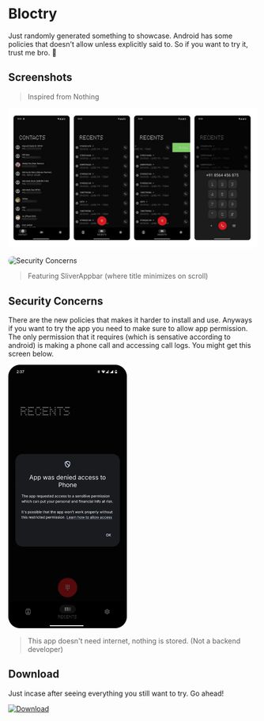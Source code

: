 # Bloctry

Just randomly generated something to showcase. Android has some policies that doesn't allow unless explicitly said to. So if you want to try it, trust me bro. 🙂


## Screenshots
>Inspired from Nothing

![Showcase](assets/showcase/showcase.webp)

<img src="assets/showcase/SliverCustomScrolling.gif" width="180px" style="border-radius: 10pt" alt="Security Concerns">

> Featuring SliverAppbar (where title minimizes on scroll)

## Security Concerns
There are the new policies that makes it harder to install and use. Anyways if you want to try the app you need to make sure to allow app permission. The only permission that it requires (which is sensative according to android) is making a phone call and accessing call logs. You might get this screen below.

<img src="assets/showcase/SecurityConcerns.webp" width="240px" alt="Security Concerns">

> This app doesn't need internet, nothing is stored. (Not a backend developer)

## Download
Just incase after seeing everything you still want to try. Go ahead!

[![Download](https://img.shields.io/badge/Download-APK-blue)](https://github.com/unknown009d/bloctry/releases/download/production/bloctry.apk)